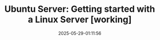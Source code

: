 ---
title: "Ubuntu Server: Getting started with a Linux Server [working] "
date: 2025-05-29-01:11:56
categories: [Linux Documentations]
tags: [Linux,Ubuntu]
image:
  path: /assets/img/headers/ubuntu-feature-imge.jpg
---